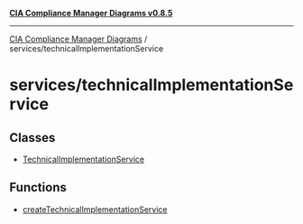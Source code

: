 [**CIA Compliance Manager Diagrams v0.8.5**](../../README.md)

***

[CIA Compliance Manager Diagrams](../../modules.md) / services/technicalImplementationService

# services/technicalImplementationService

## Classes

- [TechnicalImplementationService](classes/TechnicalImplementationService.md)

## Functions

- [createTechnicalImplementationService](functions/createTechnicalImplementationService.md)
